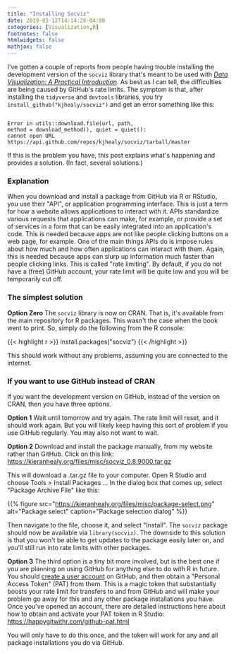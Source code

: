 ```yaml
---
title: "Installing Socviz"
date: 2019-03-12T14:14:28-04:00
categories: [Visualization,R]
footnotes: false
htmlwidgets: false
mathjax: false
---
```


I've gotten a couple of reports from people having trouble installing the development version of the `socviz` library that's meant to be used with *[Data Visualization: A Practical Introduction](https://amzn.to/2vfAixM)*. As best as I can tell, the difficulties are being caused by GitHub's rate limits. The symptom is that, after installing the `tidyverse` and `devtools` libraries, you try `install_github("kjhealy/socviz")` and get an error something like this:

```{r}

Error in utils::download.file(url, path, 
method = download_method(), quiet = quiet():
cannot open URL https://api.github.com/repos/kjhealy/socviz/tarball/master

```

If this is the problem you have, this post explains what's happening and provides a solution. (In fact, several solutions.)


### Explanation

When you download and install a package from GitHub via R or RStudio, you use their "API", or application programming interface. This is just a term for how a website allows applications to interact with it. APIs standardize various requests that applications can make, for example, or provide a set of services in a form that can be easily integrated into an application's code. This is needed because apps are not like people clicking buttons on a web page, for example. One of the main things APIs do is impose rules about how much and how often applications can interact with them. Again, this is needed because apps can slurp up information much faster than people clicking links. This is called "rate limiting". By default, if you do not have a (free) GitHub account, your rate limit will be quite low and you will be temporarily cut off. 


### The simplest solution

**Option Zero** The `socviz` library is now on CRAN. That is, it's available from the main repository for R packages. This wasn't the case when the book went to print. So, simply do the following from the R console:

{{< highlight r >}}
install.packages("socviz")
{{< /highlight >}}

This should work without any problems, assuming you are connected to the internet.


### If you want to use GitHub instead of CRAN

If you want the development version on GitHub, instead of the version on CRAN, then you have three options.

**Option 1** Wait until tomorrow and try again. The rate limit will reset, and it should work again. But you will likely keep having this sort of problem if you use GitHub regularly. You may also not want to wait. 


**Option 2** Download and install the package manually, from my website rather than GitHub. Click on this link: https://kieranhealy.org/files/misc/socviz_0.8.9000.tar.gz

This will download a .tar.gz file to your computer. Open R Studio and choose Tools > Install Packages … In the dialog box that comes up, select "Package Archive File" like this:

{{% figure src="https://kieranhealy.org/files/misc/package-select.png" alt="Package select" caption="Package selection dialog" %}}

Then navigate to the file, choose it, and select "Install". The `socviz` package should now be available via `library(socviz)`. The downside to this solution is that you won't be able to get updates to the package easily later on, and you'll still run into rate limits with other packages. 
  
  
**Option 3** The third option is a tiny bit more involved, but is the best one if you are planning on using GitHub for anything else to do with R in future. You should [create a user account](https://github.com/join) on GitHub, and then obtain a "Personal Access Token" (PAT) from them. This is a magic token that substantially boosts your rate limit for transfers to and from GitHub and will make your problem go away for this and any other package installations you have. Once you've opened an account, there are detailed instructions here about how to obtain and activate your PAT token in R Studio: https://happygitwithr.com/github-pat.html

You will only have to do this once, and the token will work for any and all package installations you do via GitHub. 

